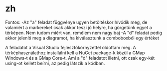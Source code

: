 # zh
Fontos:
-Az "a" feladat függvénye ugyen betöltéskor hívódik meg, de valamiért a markereket csak akkor teszi jó helyre, ha görgetünk egyet a térképen. Nem tudom miért van, remélem nem nagy baj
-A "d" feladat pedig akkor jeleníti meg a diagramot, ha kiválasztunk a comboboxból egy értéket

A feladatot a Visual Studio fejlesztőkörnyzettel oldottam meg. A térképhasználathoz installálni kell a NuGet package-k közül a GMap Windows-t és a GMap Core-t.
Ami a "d" feladatot illetni, ott csak egy-két using-ot kellett beírni, az pedig látszik a kódban.

